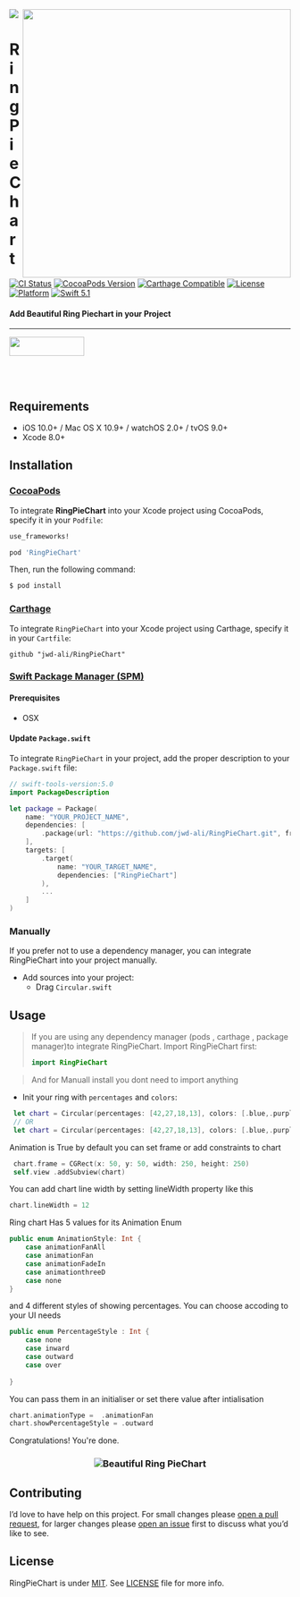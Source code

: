 <img src="https://github.com/jwd-ali/TidalTestProject/blob/master/images/header/header.png">
<img align="right" src="https://github.com/jwd-ali/RingPieChart/blob/master/images/demo.png" width="480" />
<p><h1 align="left">RingPieChart</h1></p>

[![CI Status](https://travis-ci.org/jwd-ali/RingPieChart.svg)](https://travis-ci.org/jwd-ali/RingPieChart)
[![CocoaPods Version](https://img.shields.io/cocoapods/v/RingPieChart.svg?style=flat)](https://cocoapods.org/pods/RingPieChart)
[![Carthage Compatible](https://img.shields.io/badge/Carthage-compatible-0473B3.svg?style=flat)](https://github.com/Carthage/Carthage)
[![License](https://img.shields.io/cocoapods/l/RingPieChart.svg?style=flat)](https://cocoapods.org/pods/RingPieChart)
[![Platform](https://img.shields.io/cocoapods/p/RingPieChart.svg?style=flat)](https://cocoapods.org/pods/RingPieChart)
[![Swift 5.1](https://img.shields.io/badge/swift-5.1-orange)](https://swift.org)

<p><h4>Add Beautiful Ring Piechart in your Project</h4></p>

___

<p> 
  

<a href="https://www.linkedin.com/in/jawad-ali-3804ab24/"><img src="https://i.imgur.com/vGjsQPt.png" width="134" height="34"></a>  

</br></br>


## Requirements

- iOS 10.0+ / Mac OS X 10.9+ / watchOS 2.0+ / tvOS 9.0+
- Xcode 8.0+

## Installation

### [CocoaPods](http://cocoapods.org)

To integrate **RingPieChart** into your Xcode project using CocoaPods, specify it in your `Podfile`:

```ruby
use_frameworks!

pod 'RingPieChart'
```

Then, run the following command:

```bash
$ pod install
```

### [Carthage](http://github.com/Carthage/Carthage)

To integrate `RingPieChart` into your Xcode project using Carthage, specify it in your `Cartfile`:

```ogdl
github "jwd-ali/RingPieChart"
```

### [Swift Package Manager (SPM)](https://swift.org/package-manager)

#### Prerequisites
- OSX


#### Update `Package.swift`
To integrate `RingPieChart` in your project, add the proper description to your `Package.swift` file:
```swift
// swift-tools-version:5.0
import PackageDescription

let package = Package(
    name: "YOUR_PROJECT_NAME",
    dependencies: [
        .package(url: "https://github.com/jwd-ali/RingPieChart.git", from: "2.0.0")
    ],
    targets: [
        .target(
            name: "YOUR_TARGET_NAME",
            dependencies: ["RingPieChart"]
        ),
        ...
    ]
)
```

### Manually

If you prefer not to use a dependency manager, you can integrate RingPieChart into your project manually.

- Add sources into your project:
  - Drag `Circular.swift`

## Usage

> If you are using any dependency manager (pods , carthage , package manager)to integrate RingPieChart. Import RingPieChart first:
> ```swift
> import RingPieChart
> ```

> And for Manuall install you dont need to import anything 

- Init your ring with  `percentages` and `colors`:
```swift
 let chart = Circular(percentages: [42,27,18,13], colors: [.blue,.purple,.orange,.red],aimationType: .animationFadeIn,showPercentageStyle: .inward)
 // OR 
 let chart = Circular(percentages: [42,27,18,13], colors: [.blue,.purple,.orange,.red])
```
Animation is True by default 
you can set frame or add constraints to chart 

```swift
 chart.frame = CGRect(x: 50, y: 50, width: 250, height: 250)
 self.view .addSubview(chart)
```
You can add chart line width by setting lineWidth property like this 
```swift
chart.lineWidth = 12 
```
Ring chart Has 5 values for its Animation Enum 
```swift 
public enum AnimationStyle: Int {
    case animationFanAll
    case animationFan
    case animationFadeIn
    case animationthreeD
    case none
}
```
and 4 different styles of showing percentages. You can choose accoding to your UI needs

```swift
public enum PercentageStyle : Int {
    case none
    case inward
    case outward
    case over
    
}
```

You can pass them in an initialiser or set there value after intialisation 
```swift
chart.animationType =  .animationFan
chart.showPercentageStyle = .outward
```
Congratulations! You're done.

<h3 align="center">
    <img src="https://github.com/jwd-ali/RingPieChart/blob/master/images/ezgif.com-video-to-gif.gif"  alt="Beautiful Ring PieChart" />
</h3>


## Contributing

I’d love to have help on this project. For small changes please [open a pull request](https://github.com/douglashill/RingPieChart/pulls), for larger changes please [open an issue](https://github.com/douglashill/RingPieChart/issues) first to discuss what you’d like to see.


License
-------

RingPieChart is under [MIT](https://opensource.org/licenses/MIT). See [LICENSE](LICENSE) file for more info.
